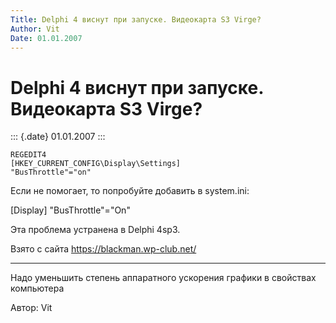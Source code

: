 ```yaml
---
Title: Delphi 4 виснут при запуске. Видеокарта S3 Virge?
Author: Vit
Date: 01.01.2007
---
```



Delphi 4 виснут при запуске. Видеокарта S3 Virge?
=================================================

::: {.date}
01.01.2007
:::

    REGEDIT4
    [HKEY_CURRENT_CONFIG\Display\Settings]
    "BusThrottle"="on"

Если не помогает, то попробуйте добавить в system.ini:

\[Display\] "BusThrottle"="On"

Эта проблема устранена в Delphi 4sp3.

Взято с сайта <https://blackman.wp-club.net/>

------------------------------------------------------------------------

Надо уменьшить степень аппаратного ускорения графики в свойствах
компьютера

Автор: Vit
